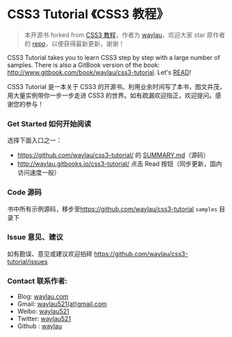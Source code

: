 # CSS3 Tutorial 《CSS3 教程》

> 本开源书 forked from [CSS3 教程](https://github.com/waylau/css3-tutorial)，作者为 [waylau](https://github.com/waylau)，欢迎大家 star 原作者的 [repo](https://github.com/waylau/css3-tutorial)，以便获得最新更新，谢谢！

CSS3 Tutorial takes you to learn CSS3 step by step with a large number of samples. There is also a GitBook version of the book: <http://www.gitbook.com/book/waylau/css3-tutorial>.
Let's [READ](SUMMARY.md)!

CSS3 Tutorial 是一本关于 CSS3 的开源书。利用业余时间写了本书，图文并茂，用大量实例带你一步一步走进 CSS3 的世界。如有疏漏欢迎指正，欢迎提问。感谢您的参与！
 
### Get Started 如何开始阅读

选择下面入口之一：

* <https://github.com/waylau/css3-tutorial/> 的 [SUMMARY.md](SUMMARY.md)（源码）
* <http://waylau.gitbooks.io/css3-tutorial/> 点击 Read 按钮（同步更新，国内访问速度一般）
 
### Code 源码

书中所有示例源码，移步至<https://github.com/waylau/css3-tutorial>  `samples` 目录下

### Issue 意见、建议

如有勘误、意见或建议欢迎拍砖 <https://github.com/waylau/css3-tutorial/issues>

### Contact 联系作者:

* Blog: [waylau.com](http://waylau.com)
* Gmail: [waylau521(at)gmail.com](mailto:waylau521@gmail.com)
* Weibo: [waylau521](http://weibo.com/waylau521)
* Twitter: [waylau521](https://twitter.com/waylau521)
* Github : [waylau](https://github.com/waylau)
